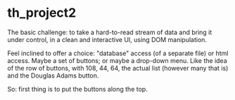# th_project2

The basic challenge: to take a hard-to-read stream of data and bring it under
control, in a clean and interactive UI, using DOM manipulation.

Feel inclined to offer a choice: "database" access (of a separate file) or html access. Maybe a set of buttons; or maybe a drop-down menu. Like the idea of the row of buttons, with 108, 44, 64, the actual list
(however many that is) and the Douglas Adams button.

So: first thing is to put the buttons along the top.
